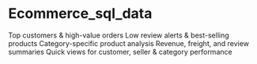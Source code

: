 # Ecommerce_sql_data
Top customers &amp; high-value orders  Low review alerts &amp; best-selling products  Category-specific product analysis  Revenue, freight, and review summaries  Quick views for customer, seller &amp; category performance
